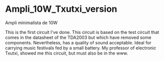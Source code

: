 Ampli_10W_Txutxi_version
========================

Ampli minimalista de 10W

This is the first circuit I've done.
This circuit is based on the test circuit that comes in the datasheet of the TDA2003 but which have removed some components. Nevertheless, has a quality of sound acceptable.
Ideal for carrying music festivals fed by a small battery.
My professor of electronic Txutxi, showed me this circuit,  but must also be in the www.
